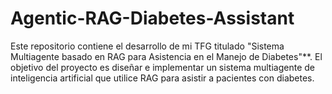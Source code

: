 # Agentic-RAG-Diabetes-Assistant
Este repositorio contiene el desarrollo de mi TFG titulado "Sistema Multiagente basado en RAG para Asistencia en el Manejo de Diabetes"**. El objetivo del proyecto es diseñar e implementar un sistema multiagente de inteligencia artificial que utilice RAG para asistir a pacientes con diabetes.
